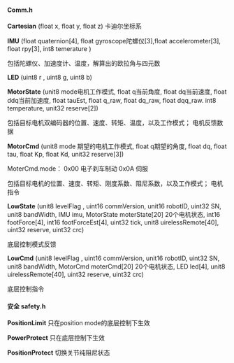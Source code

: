 #### Comm.h

**Cartesian** (float x, float y, float z)
卡迪尔坐标系

**IMU** (float quaternion[4], float gyroscope陀螺仪[3],float accelerometer[3], float rpy[3], int8 temerature )

包括陀螺仪、加速度计、温度，解算出的欧拉角与四元数

**LED** (uint8 r , uint8 g, uint8 b)

**MotorState** (unit8 mode电机工作模式, float q当前角度, float dq当前速度, float ddq当前加速度, float tauEst,  float q_raw, float dq_raw, float dqq_raw. int8 temperature, unit32 reserve[2])

包括目标电机双编码器的位置、速度、转矩、温度，以及工作模式； 电机反馈数据

**MotorCmd**  (unit8 mode 期望的电机工作模式, float q期望的角度, float dq, float tau, float Kp, float Kd, unit32 reserve[3])

MoterCmd.mode： 0x00 电子刹车制动 0x0A 伺服

包括目标电机的位置、速度、转矩、刚度系数、阻尼系数，以及工作模式； 电机指令

**LowState** (unit8 levelFlag , uint16 commVersion, unit16 robotID, uint32 SN, unit8 bandWidth, IMU imu, MotorState moterState[20] 20个电机状态, int16 footForce[4], int16 footForceEst[4], uint32 tick, unit8 uirelessRemote[40], uint32 reserve, uint32 crc)

底层控制模式反馈

**LowCmd** (unit8 levelFlag , uint16 commVersion, unit16 robotID, uint32 SN, unit8 bandWidth, MotorCmd moterCmd[20] 20个电机状态, LED led[4], unit8 uirelessRemote[40], uint32 reserve, uint32 crc)

底层控制指令

#### 安全 safety.h

**PositionLimit** 只在position mode的底层控制下生效

**PowerProtect** 只在底层控制下生效

**PositionProtect** 切换关节纯阻尼状态

